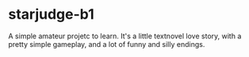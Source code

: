 # starjudge-b1
A simple amateur projetc to learn. It's a little textnovel love story, with a pretty simple gameplay, and a lot of funny and silly endings.
